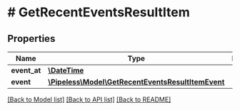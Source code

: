 # # GetRecentEventsResultItem

## Properties

Name | Type | Description | Notes
------------ | ------------- | ------------- | -------------
**event_at** | [**\DateTime**](\DateTime.md) |  | 
**event** | [**\Pipeless\Model\GetRecentEventsResultItemEvent**](GetRecentEventsResultItemEvent.md) |  | 

[[Back to Model list]](../../README.md#documentation-for-models) [[Back to API list]](../../README.md#documentation-for-api-endpoints) [[Back to README]](../../README.md)


